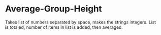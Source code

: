 # Average-Group-Height
Takes list of numbers separated by space, makes the strings  integers. List is totaled, number of items in list is added, then averaged.
